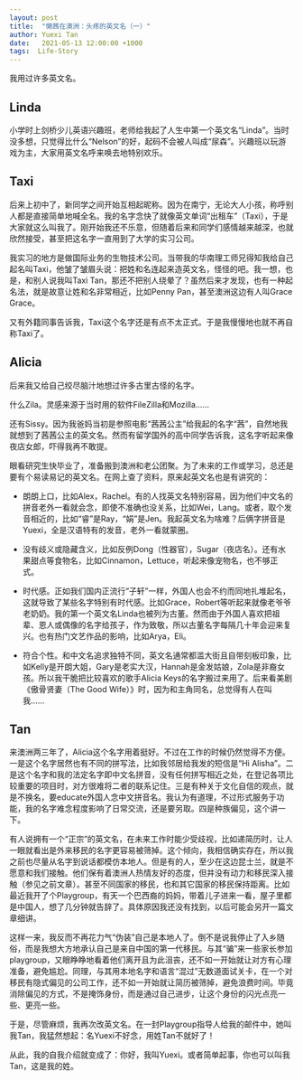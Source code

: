 ```yaml
---
layout: post
title:  "懒茜在澳洲：头疼的英文名（一）"
author: Yuexi Tan
date:   2021-05-13 12:00:00 +1000
tags:  Life-Story
---
```


我用过许多英文名。

## Linda

小学时上剑桥少儿英语兴趣班，老师给我起了人生中第一个英文名“Linda”。当时没多想，只觉得比什么“Nelson”的好，起码不会被人叫成“尿森”。兴趣班以玩游戏为主，大家用英文名呼来唤去地特别欢乐。

## Taxi

后来上初中了，新同学之间开始互相起昵称。因为在南宁，无论大人小孩，称呼别人都是直接简单地喊全名。我的名字念快了就像英文单词“出租车”（Taxi），于是大家就这么叫我了。刚开始我还不乐意，但随着后来和同学们感情越来越深，也就欣然接受，甚至把这名字一直用到了大学的实习公司。

我实习的地方是做国际业务的生物技术公司。当带我的华南理工师兄得知我给自己起名叫Taxi，他皱了皱眉头说：把姓和名连起来造英文名，怪怪的吧。我一想，也是，和别人说我叫Taxi Tan，那还不把别人绕晕了？虽然后来才发现，也有一种起名法，就是故意让姓和名非常相近，比如Penny Pan，甚至澳洲这边有人叫Grace Grace。

又有外籍同事告诉我，Taxi这个名字还是有点不太正式。于是我慢慢地也就不再自称Taxi了。

## Alicia

后来我又给自己绞尽脑汁地想过许多古里古怪的名字。

什么Zila。灵感来源于当时用的软件FileZilla和Mozilla……

还有Sissy。因为我爸妈当初是参照电影“茜茜公主”给我起的名字“茜”，自然地我就想到了茜茜公主的英文名。然而有留学国外的高中同学告诉我，这名字听起来像夜店女郎，吓得我再不敢提。

眼看研究生快毕业了，准备搬到澳洲和老公团聚。为了未来的工作或学习，总还是要有个易读易记的英文名。在网上查了资料，原来起英文名也是有讲究的：

+ 朗朗上口，比如Alex，Rachel。有的人找英文名特别容易，因为他们中文名的拼音老外一看就会念，即使不准确也没关系，比如Wei，Lang。或者，取个发音相近的，比如“睿”是Ray，“娟”是Jen。我起英文名为啥难？后俩字拼音是Yuexi，全是汉语特有的发音，老外一看就蒙圈。

+ 没有歧义或隐藏含义，比如反例Dong（性器官），Sugar（夜店名）。还有水果甜点等食物名，比如Cinnamon，Lettuce，听起来像宠物名，也不够正式。

+ 时代感。正如我们国内正流行“子轩”一样，外国人也会不约而同地扎堆起名，这就导致了某些名字特别有时代感。比如Grace，Robert等听起来就像老爷爷老奶奶。我的第一个英文名Linda也被列为古董。然而由于外国人喜欢把祖辈、恩人或偶像的名字给孩子，作为致敬，所以古董名字每隔几十年会迎来复兴。也有热门文艺作品的影响，比如Arya，Eli。

+ 符合个性。和中文名追求独特不同，英文名通常都滥大街且自带刻板印象，比如Kelly是开朗大姐，Gary是老实大汉，Hannah是金发姑娘，Zola是非裔女孩。所以我干脆把比较喜欢的歌手Alicia Keys的名字搬过来用了。后来看美剧《傲骨贤妻（The Good Wife）》时，因为和主角同名，总觉得有人在叫我……

## Tan

来澳洲两三年了，Alicia这个名字用着挺好。不过在工作的时候仍然觉得不方便。一是这个名字居然也有不同的拼写法，比如我邻居给我发的短信是“Hi Alisha”。二是这个名字和我的法定名字即中文名拼音，没有任何拼写相近之处，在登记各项比较重要的项目时，对方很难将二者的联系记住。三是有种关于文化自信的观点，就是不换名，要educate外国人念中文拼音名。我认为有道理，不过形式服务于功能，我的名字难念程度影响了日常交流，还是要另取。四是种族偏见，这个讲一下。

有人说拥有一个“正宗”的英文名，在未来工作时能少受歧视，比如递简历时，让人一眼就看出是外来移民的名字更容易被筛掉。这个倾向，我相信确实存在，所以我之前也尽量从名字到说话都模仿本地人。但是有的人，至少在这边昆士兰，就是不愿意和我们接触。他们保有着澳洲人热情友好的态度，但并没有动力和移民深入接触（参见之前文章）。甚至不同国家的移民，也和其它国家的移民保持距离。比如最近我开了个Playgroup，有天一个巴西裔的妈妈，带着儿子进来一看，屋子里都是中国人，想了几分钟就告辞了。具体原因我还没有找到，以后可能会另开一篇文章细讲。

这样一来，我反而不再花力气“伪装”自己是本地人了。倒不是说我停止了入乡随俗，而是我想大方地承认自己是来自中国的第一代移民。与其“骗”来一些家长参加playgroup，又眼睁睁地看着他们离开且为此沮丧，还不如一开始就让对方有心理准备，避免尴尬。同理，与其用本地名字和语言“混过”无数道面试关卡，在一个对移民有隐式偏见的公司工作，还不如一开始就让简历被筛掉，避免浪费时间。毕竟消除偏见的方式，不是掩饰身份，而是通过自己进步，让这个身份的闪光点亮一些、更亮一些。

于是，尽管麻烦，我再次改英文名。在一封Playgroup指导人给我的邮件中，她叫我Tan，我猛然想起：名Yuexi不好念，用姓Tan不就好了！

从此，我的自我介绍就变成了：你好，我叫Yuexi。或者简单起事，你也可以叫我Tan，这是我的姓。
